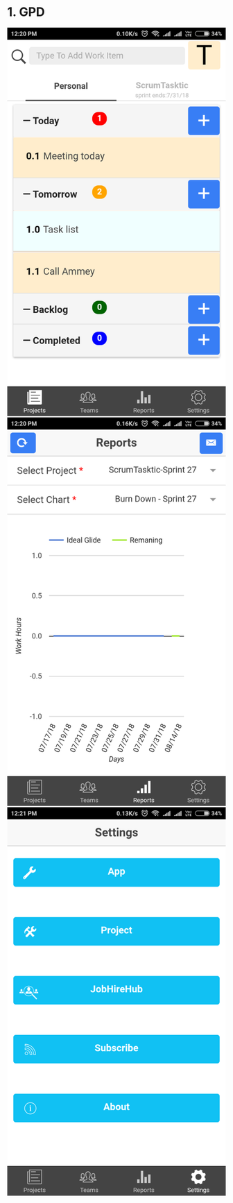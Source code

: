 # 1. GPD


![](https://raw.githubusercontent.com/dev-tv/tv-Ionic/master/GPD/snapshot/Screenshot_2018-08-14-12-20-18-871_com.aivantech.goplando.png)
![](https://raw.githubusercontent.com/dev-tv/tv-Ionic/master/GPD/snapshot/Screenshot_2018-08-14-12-20-58-913_com.aivantech.goplando.png)
![](https://raw.githubusercontent.com/dev-tv/tv-Ionic/master/GPD/snapshot/Screenshot_2018-08-14-12-21-02-648_com.aivantech.goplando.png)
